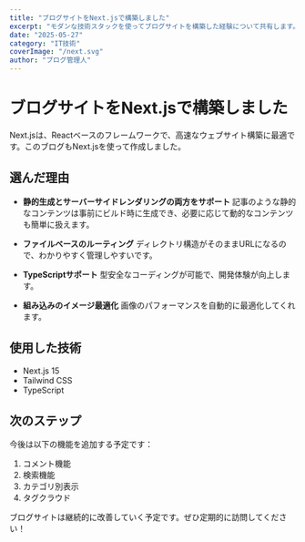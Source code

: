 ```yaml
---
title: "ブログサイトをNext.jsで構築しました"
excerpt: "モダンな技術スタックを使ってブログサイトを構築した経験について共有します。"
date: "2025-05-27"
category: "IT技術"
coverImage: "/next.svg"
author: "ブログ管理人"
---
```


# ブログサイトをNext.jsで構築しました

Next.jsは、Reactベースのフレームワークで、高速なウェブサイト構築に最適です。このブログもNext.jsを使って作成しました。

## 選んだ理由

- **静的生成とサーバーサイドレンダリングの両方をサポート**
  記事のような静的なコンテンツは事前にビルド時に生成でき、必要に応じて動的なコンテンツも簡単に扱えます。

- **ファイルベースのルーティング**
  ディレクトリ構造がそのままURLになるので、わかりやすく管理しやすいです。

- **TypeScriptサポート**
  型安全なコーディングが可能で、開発体験が向上します。

- **組み込みのイメージ最適化**
  画像のパフォーマンスを自動的に最適化してくれます。

## 使用した技術

- Next.js 15
- Tailwind CSS
- TypeScript

## 次のステップ

今後は以下の機能を追加する予定です：

1. コメント機能
2. 検索機能
3. カテゴリ別表示
4. タグクラウド

ブログサイトは継続的に改善していく予定です。ぜひ定期的に訪問してください！
